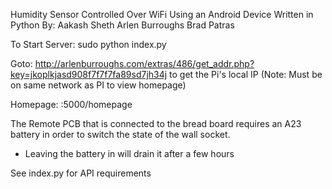 Humidity Sensor Controlled Over WiFi Using an Android Device
Written in Python
By:
   Aakash Sheth
   Arlen Burroughs
   Brad Patras


To Start Server: sudo python index.py

Goto:
   http://arlenburroughs.com/extras/486/get_addr.php?key=jkoplkjasd908f7f7f7fa89sd7jh34j
   to get the Pi's local IP (Note: Must be on same network as PI to view homepage)
   
Homepage:
   <IP from above>:5000/homepage

The Remote PCB that is connected to the bread board requires an A23 battery in order to switch the state of the wall socket.
* Leaving the battery in will drain it after a few hours


See index.py for API requirements
